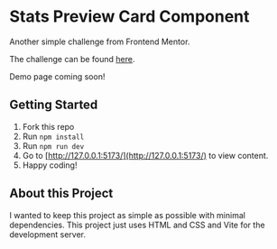 # Stats Preview Card Component

Another simple challenge from Frontend Mentor.

The challenge can be found [here](https://www.frontendmentor.io/challenges/stats-preview-card-component-8JqbgoU62).

Demo page coming soon!

## Getting Started

1. Fork this repo
2. Run `npm install`
3. Run `npm run dev`
4. Go to [http://127.0.0.1:5173/](http://127.0.0.1:5173/) to view content.
5. Happy coding!

## About this Project

I wanted to keep this project as simple as possible with minimal dependencies. This project just uses HTML and CSS and Vite for the development server.
